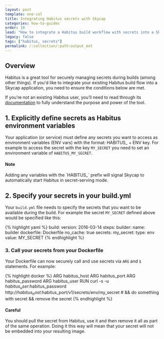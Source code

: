```yaml
---
layout: post
template: one-col
title: Integrating Habitus secrets with Skycap
categories: how-to-guides
order: 10
lead: "How to integrate a Habitus build workflow with secrets into a Skycap application"
legacy: false
tags: ["habitus, secrets"]
permalink: /:collection/:path:output_ext
---
```


## Overview

Habitus is a great tool for securely managing secrets during builds (among other things). If you'd like to integrate your existing Habitus build flow into a Skycap application, you need to ensure the conditions below are met.

If you’re not an existing Habitus user, you’ll need to read through its [documentation](http://www.habitus.io/) to fully understand the purpose and power of the tool.

## 1. Explicitly define secrets as Habitus environment variables

Your application (or service) must define any secrets you want to access as environment variables (ENV vars) with the format: HABITUS_ + ENV key. For example to access the secret with the key `MY_SECRET` you need to set an environment variable of `HABITUS_MY_SECRET`.

#### Note
<div class="notice"><p>
Adding any variables with the `HABITUS_` prefix will signal Skycap to automatically start Habitus in secret-serving mode.
</p></div>

## 2. Specify your secrets in your build.yml

Your `build.yml` file needs to specify the secrets that you want to be available during the build. For example the secret `MY_SECRET` defined above would be specified like this:

{% highlight yaml %}
build: 
 version: 2016-03-14 
 steps: 
  builder: 
   name: builder 
   dockerfile: Dockerfile 
   no_cache: true 
   secrets: 
    my_secret: 
     type: env 
     value: MY_SECRET
{% endhighlight %}

### 3. Call your secrets from your Dockerfile

Your Dockerfile can now securely call and use secrets via `ARG` and `$` statements. For example:

{% highlight docker %}
ARG habitus_host
ARG habitus_port
ARG habitus_password
ARG habitus_user
RUN curl -s -u $habitus_user:$habitus_password http://$habitus_host:$habitus_port/v1/secrets/env/my_secret # && do something with secret && remove the secret
{% endhighlight %}


#### Careful
<div class="notice notice-warning"><p>
You should pull the secret from Habitus, use it and then remove it all as part of the same operation. Doing it this way will mean that your secret will not be embedded into your resulting image.</p></div>